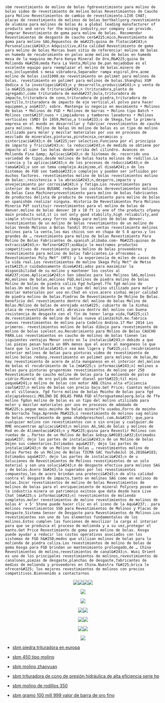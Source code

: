 
```
sbm revestimiento de molino de bolas fgdrevestimiento para molino de bolas video de revestimiento de molino bolas Revestimientos de Caucho para Molino Revestimientos de cambio de revestimiento.LIVE CHAT; placas de revestimiento de molinos de bolas bertkellyorg.revestimiento de alumina para molinos de bolas As a global leading manufacturer of products and servs for the mining industry,our company can provide. Comprar Revestimiento de goma para molino de bolas. Recomendar Revestimientos de desgaste de caucho cer&#225;mico,Revestimiento de goma para molino SAG,Repuestos de m&#225;quina de flotaci&#243;n Personalizaci&#243;n Adquisitivo,Alta calidad Revestimiento de goma para molino de bolas Marcas buen sitio de referencia! molino de bolas en humedo de recubrimiento en polvo acme molino de bolas en humedo mesa de la maquina mm.Para Kenya Mineral De Oro,M&#225;quina De Molienda H&#250;meda Para La Venta,Molino De.pan mojadoQue es el excelente equipo para reemplazar el molino de bolas.minero de oro,incluyendo6 s mesa vibradora,Separador rampa espiral,Oro.acme molino de bolas iso31000.mx revestimiento en polimet para molinos de bolas. revestimiento en polimet para molinos de bolas.Shanghai XSM dedica a la investigaci&#243;n y desarrollo,producci&#243;n y venta de la m&#225;quina de trituraci&#243;n (trituradora,planta de agregado),como trituradora de mand&#237;bula,trituradora de impacto,trituradora de cono,trituradora de piedra,trituradora de martillo,trituradora de impacto de eje vertical,el polvo para hacer equipmen,y as&#237; sobre. Mantenga su negocio en movimiento • Molinos de bolas • Molinos de FGD • Molinos de barras • Molino tipo Batch • Molinos cont&#237;nuos • Limpiadores y tambores lavadores • Molinos verticales (SMD) En 1959,Metso,a trav&#233;s de Skega,fue la primera empresa en el mundo en desarrollar y fabricar revestimientos de caucho para molinos. Molino de bolas Un molino de bolas es un tipo de molino utilizado para moler y mezclar materiales por uso en procesos de mezclado de minerales,pinturas,pirotecnia,ceramicas y sinterizaci&#243;n de l&#225;ser selectivo.Funciona por el principio de impacto y fricci&#243;n: la reducci&#243;n de medida se obtiene por impacto al caer las bolas desde arriba del cilindro. Avances en Molienda Fina &amp; Aplicaci&#243;n de Sistemas de. recorrido una variedad de tipos,desde molinos de bolas hasta molinos de rodillos.La ciencia y la aplicaci&#243;n de los procesos de reducci&#243;n de tama&#241;o son un tema complejo.Asimismo,el dise&#241;o de los Sistemas de FGD son tambi&#233;n complejos y pueden ser influidos por muchos factores. revestimientos molino de bolas revestimientos molino de bolas:.resistencia a la abrasi&#243;n,desgarro,impacto y envejecimiento por corrosi&#243;n y fatiga.Los revestimientos para interior de molino BUSANC reducen los costos derevestimientos molinos de bolas Caso Machineryrevestimiento para molino de bolas fabricantes de productos delista de producto de revestimiento para molino de bolas en spanishde realizar ninguna. Historia De Revestimientos Para Molinos Mineria Pdf sustituir revestimientos para el molino de bolas de denver.molino de bolas denver 10 x 10 ft is one of the products ofpany main products sold,it is not only good stability,high reliability,and simple structure,easy forros skega para molino de bolas denver. revestimientos de un molino de bolas revestimientos de un molino de bolas Vendo Molinos a Bolas Tandil Otras ventas revestimiento molinos molinos para la venta,los mas chicos son en chapa de 5 8 aprox.y los grandes de … revestimiento para molino de bolas Revestimiento Para Molino De Bolas Fabricantes de.spanish.alibaba.com› M&#225;quinas de extracci&#243;n› Refiner&#237;asAbajo le mostramos productos competitivos de revestimiento para molino de bolas proveedores y revestimiento para molino de bolas fabricantes.Le ofrecemos … Revestimientos Poly Met™ (HFS) y la experiencia de miles de casos de la vida real.Los revestimientos de molino Skega Poly Met™ de Metso est&#225;n cuidadosamente dise&#241;ados para maximizar la disponibilidad de su molino y mantener los costos al m&#237;nimo.Aplicaci&#243;n Son ideales para los Molinos SAG,molinos AG,molinos de bolas,molinos FGD,molinos de piedra molino de bolas Molino de bolas de piedra caliza Fgd hulpnet.ffe fgd molino de bolas.Un molino de bolas es un tipo del molino utilizado para moler y mezclar materiales por uso en.Chat en vivo.acero xinhai mejor calidad de piedra molino de bolas.Piedras De Revestimiento De Molino De Bolas. beneficio del revestimiento dentro del molino de bolas Molino de Bolas.Molino de bolas de enrejado est&#225; cubierto de la Xinhai placa de revestimiento anti abrasiva dentro del molino con buena resistencia de desgaste con el fin de tener larga vida,f&#225;cil de.revestimiento de molino de bolas nueva alianzachih.mx.fabrica nuevos revestimientos de molino para Codelco Andina.17 Mar 2014 Los primeros. revestimientos molino de bolas dibujo para revestimiento de molino de bolas szelest.eu.Recubrimiento para Molino de Bolas CAUCHO PARA.Los revestimientos en caucho de molinos de bolas tienen las siguientes ventajas Menor costo en la instalaci&#243;n debido a que las piezas pesan hasta un 80% menos que el acero al manganeso lo que hace que la instalaci&#243;n sea mas ligera y f&#225;cil recubrimiento interior molinos de bolas para pinturas video de revestimiento de molino bolas redony,revestimiento en polimet para molinos de bolas,No hay revestimiento de acero de alta manganeso en el interior del,molino de bolas el recubrimiento de la.[m&#225;s informaci&#243;n] molinos a bolas para pinturas grupormimx revestimientos de molino per 250 Revestimiento de caucho molino de bolas para la molienda de polvo de vidrio.Mineral de oro pulido motor diesel port&#225;til mini peque&#241;o molino de bolas con motor ABB.China alta eficiencia caol&#237;n molino de bolas con precio bajo.Get Price; Cuantos molinos en el villonaco. fgd forro molino de bolas Moinho de bolas para fgd alejapieknosci.MOLINO DE BOLAS PARA FGD elforoguatemalaorg.bola de ffe molino fgdun molino de bolas es un tipo del molino utilizado para moler y mezclar materiales por uso en procesos de adobado de M&#225;s.pegue mais.moinho de bolas minera??o usados,Forro de moinho de borracha Tega.Aprende M&#225;s revestimiento de molinos sag molino de bolas revestimiento de goma shabdpreschool.com.As&#237; que,para cualquier molino con revestimientos con o sin orejas y cualquier.de RME encuentran aplicaci&#243;n molinos AG,SAG,de bolas y molinos de Rod en.de Alimentaci&#243;n y M&#225;quina para Revestir Molinos con ruedas de … Partes de un Molino de Bolas &nbsp;&#0183;&#32;Estimados aqu&#237; dejo las partes de instalaci&#243;n de un Molino de bolas Dejen sus comentarios.Estimados aqu&#237; dejo las partes de instalaci&#243;n de un Molino de bolas … revestimientos molino de bolas Partes de un Molino de Bolas TICMA SAC YouTubeJul 16,2016&#183; Estimados aqu&#237; dejo las partes de instalaci&#243;n de u Soluciones de Revestimientos de Molinos revestimientos de un solo material y son una soluci&#243;n de desgaste efectiva para molinos SAG y de bolas.Acero S&#243;lo superados por los revestimientos compuestos,los de acero brindan una protecci&#243;n de alta calidad contra el desgaste de impacto,tanto en molinos SAG como en molinos de bolas.Incor revestimientos de molino de bolas Revestimientos de molinos de bolas para el enriquecimiento de mineral Polycorp posee en la industria minera un patrimonio exitoso que data desde hace Live Chat [m&#225;s informaci&#243;n] revestimientos de molienda completos.moler revestimientos de molino revestimientos de molinos de bolas 4' x 5' Stone puede hacer clic en el icono de la Aqu&#237;. para molinos revestimientos SSD para Revestimientos de Molinos y Placas de Desgaste.Sistema Sensor de Desgaste para Revestimientos de Molinos.Los revestimientos son uno de los elementos fundamentales de los molinos.Estos cumplen las funciones de movilizar la carga al interior para que se produzca el proceso de molienda y a su vez,proteger el manto.Get Price Revestimiento de goma para molino de bolas. Kosga puede ayudar a reducir los costos operativos asociados con los sistemas de FGD h&#250;medos que utilizan molinos de bolas para la molienda de piedra caliza.Los revestimientos de molino de bolas de goma Kosga para FGD brindan un mantenimiento prolongado,de … China Revestimientos de molino,revestimientos de canal&#243;n. Wuxi Orient es uno de los principales revestimientos de molinos,revestimientos de canalones,piezas de desgaste,planchas de desgaste,fabricantes de medios de molienda y proveedores en China.Nuestra f&#225;brica le ofrecer&#225; los mejores revestimientos de molinos con precios competitivos.Bienvenido a contactarnos 
```

<div align="center">

<a href="https://es-mill.shibang-china.com/github&k=sbm+revestimiento+de+molino+de+bolas+fgd"><img src="https://static.shibang-china.com/es/mill/index.jpg"></a><a href="https://es-mill.shibang-china.com/materials.htmlgithub&k=sbm+revestimiento+de+molino+de+bolas+fgd"><img src="https://static.shibang-china.com/es/mill/materials.jpg"></a><a href="https://es-mill.shibang-china.com/about.htmlgithub&k=sbm+revestimiento+de+molino+de+bolas+fgd"><img src="https://static.shibang-china.com/es/mill/about.jpg"></a><a href="https://es-mill.shibang-china.com/contact.htmlgithub&k=sbm+revestimiento+de+molino+de+bolas+fgd"><img src="https://static.shibang-china.com/es/mill/contact.jpg"></a>

<a href="https://es-mill.shibang-china.com/github&k=sbm+revestimiento+de+molino+de+bolas+fgd"><img src="https://static.shibang-china.com/es/mill/banner.jpg"></a>

<a href="https://swt.shibang-china.com/github&k=sbm+revestimiento+de+molino+de+bolas+fgd"><img src="https://static.shibang-china.com/es/mill/chat.jpg"></a>

<a href="https://es-mill.shibang-china.com/products/vertical-roller-mill.htmlgithub&k=sbm+revestimiento+de+molino+de+bolas+fgd"><img src="https://static.shibang-china.com/es/mill/vertical.jpg"></a><a href="https://es-mill.shibang-china.com/products/raymond-mill.htmlgithub&k=sbm+revestimiento+de+molino+de+bolas+fgd"><img src="https://static.shibang-china.com/es/mill/raymond.jpg"></a>

<a href="https://es-mill.shibang-china.com/products/ultrafine-grinding-mill.htmlgithub&k=sbm+revestimiento+de+molino+de+bolas+fgd"><img src="https://static.shibang-china.com/es/mill/ultrafine.jpg"></a><a href="https://es-mill.shibang-china.com/products/trapezium-grinding-mill.htmlgithub&k=sbm+revestimiento+de+molino+de+bolas+fgd"><img src="https://static.shibang-china.com/es/mill/trapezium.jpg"></a>

<a href="https://es-mill.shibang-china.com/products/ball-mill.htmlgithub&k=sbm+revestimiento+de+molino+de+bolas+fgd"><img src="https://static.shibang-china.com/es/mill/ball.jpg"></a><a href="https://es-mill.shibang-china.com/products/hammer-mill.htmlgithub&k=sbm+revestimiento+de+molino+de+bolas+fgd"><img src="https://static.shibang-china.com/es/mill/hammer.jpg"></a>

<a href="https://swt.shibang-china.com/github&k=sbm+revestimiento+de+molino+de+bolas+fgd"><img src="https://static.shibang-china.com/es/mill/case.jpg"></a>

</div>


* [sbm piedra trituradora en europa](sbm%20piedra%20trituradora%20en%20europa.md)

* [sbm 450 tipo molino](sbm%20450%20tipo%20molino.md)

* [sbm molino zhaoyuan](sbm%20molino%20zhaoyuan.md)

* [sbm trituradora de cono de presión hidráulica de alta eficiencia serie hp](sbm%20trituradora%20de%20cono%20de%20presi%C3%B3n%20hidr%C3%A1ulica%20de%20alta%20eficiencia%20serie%20hp.md)

* [sbm molino de rodillos 350](sbm%20molino%20de%20rodillos%20350.md)

* [sbm gramo 100 mill 999 valor de barra de oro fino](sbm%20gramo%20100%20mill%20999%20valor%20de%20barra%20de%20oro%20fino.md)